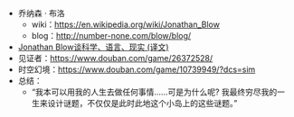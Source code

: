 - 乔纳森 · 布洛
	- wiki：https://en.wikipedia.org/wiki/Jonathan_Blow
	- blog：http://number-none.com/blow/blog/
- [Jonathan Blow谈科学、语言、现实 (译文)](https://www.douban.com/note/683731874/)
- 见证者：https://www.douban.com/game/26372528/
- 时空幻境：https://www.douban.com/game/10739949/?dcs=sim
- 总结：
	- “我本可以用我的人生去做任何事情......可是为什么呢? 我最终穷尽我的一生来设计谜题，不仅仅是此时此地这个小岛上的这些谜题。”